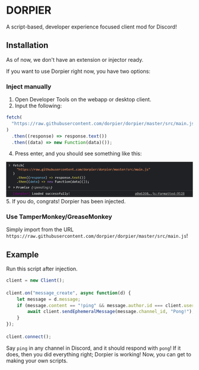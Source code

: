 # DORPIER
A script-based, developer experience focused client mod for Discord!

## Installation
As of now, we don't have an extension or injector ready.

If you want to use Dorpier right now, you have two options:

### Inject manually
1) Open Developer Tools on the webapp or desktop client.
3) Input the following:
```js
fetch(
  "https://raw.githubusercontent.com/dorpier/dorpier/master/src/main.js"
)
  .then((response) => response.text())
  .then((data) => new Function(data)());
```
4) Press enter, and you should see something like this:

![Screenshot of Developer Tools](/images/loaded.png)
5. If you do, congrats! Dorpier has been injected.

### Use TamperMonkey/GreaseMonkey
Simply import from the URL `https://raw.githubusercontent.com/dorpier/dorpier/master/src/main.js`!



## Example
Run this script after injection.
```js
client = new Client();

client.on("message_create", async function(d) {
    let message = d.message;
    if (message.content == "!ping" && message.author.id === client.user.id) {
        await client.sendEphemeralMessage(message.channel_id, "Pong!");
    }
});

client.connect();
```
Say `ping` in any channel in Discord, and it should respond with `pong`! If it does, then you did everything right; Dorpier is working! Now, you can get to making your own scripts.
